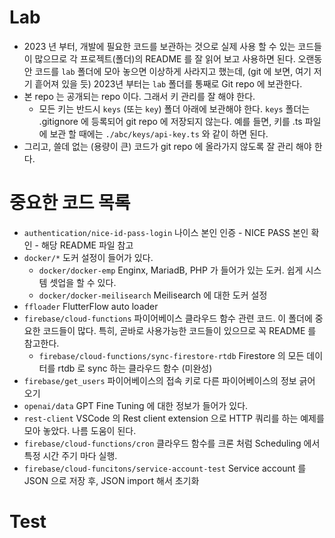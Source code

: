 # Lab

* 2023 년 부터, 개발에 필요한 코드를 보관하는 것으로 실제 사용 할 수 있는 코드들이 많으므로 각 프로젝트(폴더)의 README 를 잘 읽어 보고 사용하면 된다.
  오랜동안 코드를 `lab` 폴더에 모아 놓으면 이상하게 사라지고 했는데, (git 에 보면, 여기 저기 흩어져 있을 듯) 2023년 부터는 `lab` 폴더를 통째로 Git repo 에 보관한다.
* 본 repo 는 공개되는 repo 이다. 그래서 키 관리를 잘 해야 한다.
  * 모든 키는 반드시 `keys` (또는 `key`) 폴더 아래에 보관해야 한다. `keys` 폴더는 .gitignore 에 등록되어 git repo 에 저장되지 않는다.
    예를 들면, 키를 .ts 파일에 보관 할 때에는 `./abc/keys/api-key.ts` 와 같이 하면 된다.
* 그리고, 쓸데 없는 (용량이 큰) 코드가 git repo 에 올라가지 않도록 잘 관리 해야 한다.


# 중요한 코드 목록


* `authentication/nice-id-pass-login` 나이스 본인 인증 - NICE PASS 본인 확인 - 해당 README 파일 참고
* `docker/*` 도커 설정이 들어가 있다.
  * `docker/docker-emp` Enginx, MariadB, PHP 가 들어가 있는 도커. 쉽게 시스템 셋업을 할 수 있다.
  * `docker/docker-meilisearch` Meilisearch 에 대한 도커 설정
* `ffloader` FlutterFlow auto loader
* `firebase/cloud-functions` 파이어베이스 클라우드 함수 관련 코드. 이 폴더에 중요한 코드들이 많다. 특히, 곧바로 사용가능한 코드들이 있으므로 꼭 README 를 참고한다.
  * `firebase/cloud-functions/sync-firestore-rtdb` Firestore 의 모든 데이터를 rtdb 로 sync 하는 클라우드 함수 (미완성)
* `firebase/get_users` 파이어베이스의 접속 키로 다른 파이어베이스의 정보 긁어 오기
* `openai/data` GPT Fine Tuning 에 대한 정보가 들어가 있다.
* `rest-client` VSCode 의 Rest client extension 으로 HTTP 쿼리를 하는 예제를 모아 놓았다. 나름 도움이 된다.
* `firebase/cloud-functions/cron` 클라우드 함수를 크론 처럼 Scheduling 에서 특정 시간 주기 마다 실행.
* `firebase/cloud-funcitons/service-account-test` Service account 를 JSON 으로 저장 후, JSON import 해서 초기화

# Test

